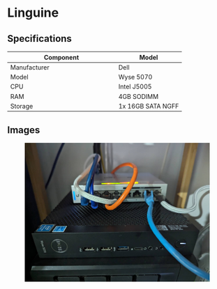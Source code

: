 # Linguine

## Specifications

<table><thead><tr><th width="234">Component</th><th>Model</th></tr></thead><tbody><tr><td>Manufacturer</td><td>Dell </td></tr><tr><td>Model</td><td>Wyse 5070</td></tr><tr><td>CPU</td><td>Intel J5005</td></tr><tr><td>RAM</td><td>4GB SODIMM</td></tr><tr><td>Storage</td><td>1x 16GB SATA NGFF</td></tr></tbody></table>

## Images

<figure><img src="../.gitbook/assets/image (4).png" alt=""><figcaption></figcaption></figure>
